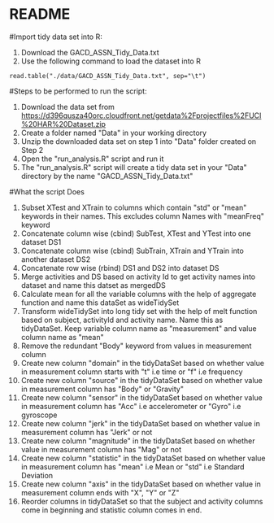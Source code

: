 README
======================

#Import tidy data set into R:

1. Download the GACD_ASSN_Tidy_Data.txt
2. Use the following command to load the dataset into R
```
read.table("./data/GACD_ASSN_Tidy_Data.txt", sep="\t")
```
#Steps to be performed to run the script:

1. Download the data set from https://d396qusza40orc.cloudfront.net/getdata%2Fprojectfiles%2FUCI%20HAR%20Dataset.zip
2. Create a folder named "Data" in your working directory
3. Unzip the downloaded data set on step 1 into "Data" folder created on Step 2
4. Open the "run_analysis.R" script and run it
5. The "run_analysis.R" script will create a tidy data set in your "Data" directory by the name "GACD_ASSN_Tidy_Data.txt"

#What the script Does

1. Subset XTest and XTrain to columns which contain "std" or "mean" keywords in their names. This excludes column Names with "meanFreq" keyword
2. Concatenate column wise (cbind) SubTest, XTest and YTest into one dataset DS1
3. Concatenate column wise (cbind) SubTrain, XTrain and YTrain into another dataset DS2
4. Concatenate row wise (rbind) DS1 and DS2 into dataset DS
5. Merge activities and DS based on activity Id to get activity names into dataset and name this datset as mergedDS
6. Calculate mean for all the variable columns with the help of aggregate function and name this dataSet as wideTidySet
7. Transform wideTidySet into long tidy set with the help of melt function based on subject, activityId and activity name. Name this as tidyDataSet. Keep variable column name as "measurement" and value column name as "mean"
8. Remove the redundant "Body" keyword from values in measurement column
9. Create new column "domain" in the tidyDataSet based on whether value in measurement column starts with "t" i.e time or "f" i.e frequency
10. Create new column "source" in the tidyDataSet based on whether value in measurement column has "Body" or "Gravity"
11. Create new column "sensor" in the tidyDataSet based on whether value in measurement column has "Acc" i.e accelerometer or "Gyro" i.e gyroscope
12. Create new column "jerk" in the tidyDataSet based on whether value in measurement column has "Jerk" or not
13. Create new column "magnitude" in the tidyDataSet based on whether value in measurement column has "Mag" or not
14. Create new column "statistic" in the tidyDataSet based on whether value in measurement column has "mean" i.e Mean or "std" i.e Standard Deviation
15. Create new column "axis" in the tidyDataSet based on whether value in measurement column ends with "X", "Y" or "Z"
16. Reorder columns in tidyDataSet so that the subject and activity columns come in beginning and statistic column comes in end.
